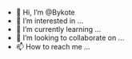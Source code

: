 - 👋 Hi, I’m @Bykote
- 👀 I’m interested in ...
- 🌱 I’m currently learning ...
- 💞️ I’m looking to collaborate on ...
- 📫 How to reach me ...

<!---
Bykote/Bykote is a ✨ special ✨ repository because its `README.md` (this file) appears on your GitHub profile.
You can click the Preview link to take a look at your changes.
--->
